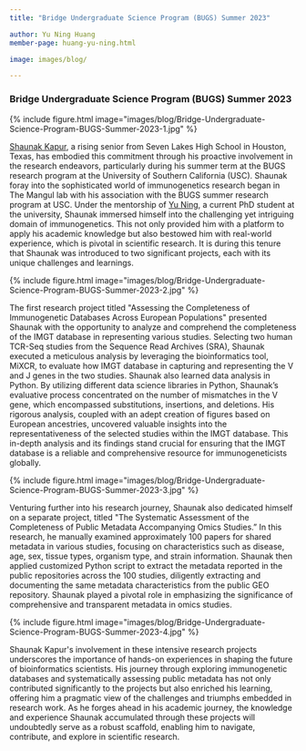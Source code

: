 ```yaml
---
title: "Bridge Undergraduate Science Program (BUGS) Summer 2023"

author: Yu Ning Huang
member-page: huang-yu-ning.html

image: images/blog/

---
```

### Bridge Undergraduate Science Program (BUGS) Summer 2023

{% include figure.html image="images/blog/Bridge-Undergraduate-Science-Program-BUGS-Summer-2023-1.jpg" %}

[Shaunak Kapur](https://mangul-lab-usc.github.io/members/kapur-shaunak.html), a rising senior from Seven Lakes High School in Houston, Texas, has embodied this commitment through his proactive involvement in the research endeavors, particularly during his summer term at the BUGS research program at the University of Southern California (USC). Shaunak  foray into the sophisticated world of immunogenetics research began in The Mangul lab with his association with the BUGS summer research program at USC. Under the mentorship of [Yu Ning](https://mangul-lab-usc.github.io/members/huang-yu-ning.html), a current PhD student at the university, Shaunak immersed himself into the challenging yet intriguing domain of immunogenetics. This not only provided him with a platform to apply his academic knowledge but also bestowed him with real-world experience, which is pivotal in scientific research. It is during this tenure that Shaunak was introduced to two significant projects, each with its unique challenges and learnings.

{% include figure.html image="images/blog/Bridge-Undergraduate-Science-Program-BUGS-Summer-2023-2.jpg" %}

The first research project titled "Assessing the Completeness of Immunogenetic Databases Across European Populations" presented Shaunak with the opportunity to analyze and comprehend the completeness of the IMGT database in representing various studies. Selecting two human TCR-Seq studies from the Sequence Read Archives (SRA), Shaunak executed a meticulous analysis by leveraging the bioinformatics tool, MiXCR, to evaluate how IMGT database in capturing and representing the V and J genes in the two studies. Shaunak also learned data analysis in Python. By utilizing different data science libraries in Python, Shaunak’s evaluative process concentrated on the number of mismatches in the V gene, which encompassed substitutions, insertions, and deletions. His rigorous analysis, coupled with an adept creation of figures based on European ancestries, uncovered valuable insights into the representativeness of the selected studies within the IMGT database. This in-depth analysis and its findings stand crucial for ensuring that the IMGT database is a reliable and comprehensive resource for immunogeneticists globally.

{% include figure.html image="images/blog/Bridge-Undergraduate-Science-Program-BUGS-Summer-2023-3.jpg" %}

Venturing further into his research journey, Shaunak also dedicated himself on a separate project, titled "The Systematic Assessment of the Completeness of Public Metadata Accompanying Omics Studies.” In this research, he manually examined approximately 100 papers for shared metadata in various studies, focusing on characteristics such as disease, age, sex, tissue types, organism type, and strain information. Shaunak then applied customized Python script to extract the metadata reported in the public repositories across the 100 studies, diligently extracting and documenting the same metadata characteristics from the public GEO repository. Shaunak played a pivotal role in emphasizing the significance of comprehensive and transparent metadata in omics studies.

{% include figure.html image="images/blog/Bridge-Undergraduate-Science-Program-BUGS-Summer-2023-4.jpg" %}

Shaunak Kapur's involvement in these intensive research projects underscores the importance of hands-on experiences in shaping the future of bioinformatics scientists. His journey through exploring immunogenetic databases and systematically assessing public metadata has not only contributed significantly to the projects but also enriched his learning, offering him a pragmatic view of the challenges and triumphs embedded in research work. As he forges ahead in his academic journey, the knowledge and experience Shaunak accumulated through these projects will undoubtedly serve as a robust scaffold, enabling him to navigate, contribute, and explore in scientific research.
